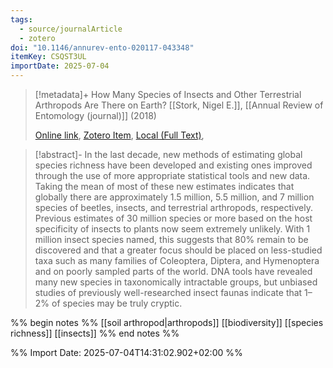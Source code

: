 ```yaml
---
tags:
  - source/journalArticle
  - zotero
doi: "10.1146/annurev-ento-020117-043348"
itemKey: CSQST3UL
importDate: 2025-07-04
---
```

>[!metadata]+
> How Many Species of Insects and Other Terrestrial Arthropods Are There on Earth?
> [[Stork, Nigel E.]], 
> [[Annual Review of Entomology (journal)]] (2018)
> 
> [Online link](https://www.annualreviews.org/content/journals/10.1146/annurev-ento-020117-043348), [Zotero Item](zotero://select/library/items/CSQST3UL), [Local (Full Text)](file://C:/Users/aburg/Documents/references/zotero/storage/RITUA99D/Stork2018_HowMany.pdf), 

>[!abstract]-
>In the last decade, new methods of estimating global species richness have been developed and existing ones improved through the use of more appropriate statistical tools and new data. Taking the mean of most of these new estimates indicates that globally there are approximately 1.5 million, 5.5 million, and 7 million species of beetles, insects, and terrestrial arthropods, respectively. Previous estimates of 30 million species or more based on the host specificity of insects to plants now seem extremely unlikely. With 1 million insect species named, this suggests that 80% remain to be discovered and that a greater focus should be placed on less-studied taxa such as many families of Coleoptera, Diptera, and Hymenoptera and on poorly sampled parts of the world. DNA tools have revealed many new species in taxonomically intractable groups, but unbiased studies of previously well-researched insect faunas indicate that 1–2% of species may be truly cryptic.

%% begin notes %%
[[soil arthropod|arthropods]]
[[biodiversity]]
[[species richness]]
[[insects]]
%% end notes %%

%% Import Date: 2025-07-04T14:31:02.902+02:00 %%
